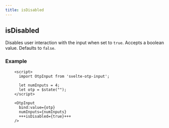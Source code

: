 ```yaml
---
title: isDisabled
---
```


## isDisabled
Disables user interaction with the input when set to `true`. Accepts a boolean value. Defaults to `false`.

### Example
```svelte
    <script>
      import OtpInput from 'svelte-otp-input';
      
      let numInputs = 4;
      let otp = $state("");
    </script>
    
    <OtpInput
      bind:value={otp}
      numInputs={numInputs}
      +++isDisabled={true}+++
    />
```